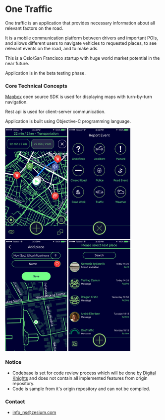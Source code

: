 # One Traffic #

One traffic is an application that provides necessary information about all relevant factors on the road. 

It is a mobile communication platform between drivers and important POIs, and allows different users to navigate vehicles to requested places, to see relevant events on the road, and to make ads.

This is a Oslo/San Francisco startup with huge world market potential in the near future.

Application is in the beta testing phase.

### Core Technical Concepts ###

[Mapbox](https://www.mapbox.com/) open source SDK is used for displaying maps with turn-by-turn navigation.

Rest api is used for client-server communication.

Application is built using Objective-C programming language.

<img src="raw/map.png" width="200"> <img src="raw/event.png" width="200"> <img src="raw/place.png" width="200"> <img src="raw/search.png" width="200">

### Notice ###

* Codebase is set for code review process which will be done by [Digital Knights](http://digitalknights.co/) and does not contain all implemented features from origin repository.
* Code is sample from it's origin repository and can not be compiled.

### Contact ###

* info_ns@zesium.com